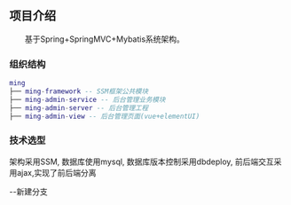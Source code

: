 ## 项目介绍
　　基于Spring+SpringMVC+Mybatis系统架构。
### 组织结构

``` lua
ming
├── ming-framework -- SSM框架公共模块
├── ming-admin-service -- 后台管理业务模块
├── ming-admin-server -- 后台管理工程
├── ming-admin-view -- 后台管理页面(vue+elementUI)

```

### 技术选型
   架构采用SSM,
   数据库使用mysql,
   数据库版本控制采用dbdeploy,
   前后端交互采用ajax,实现了前后端分离

--新建分支
